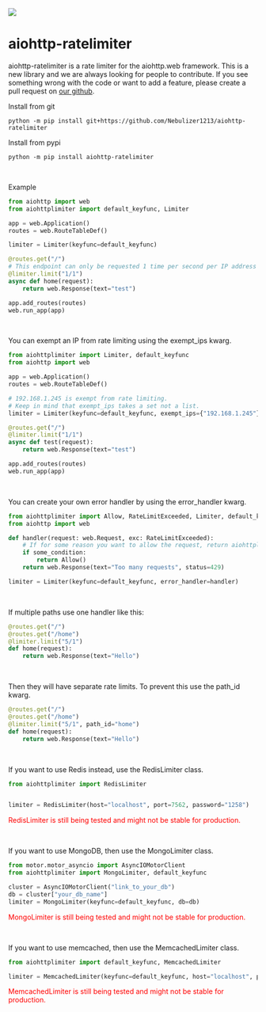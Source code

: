 <a href="https://jgltechnologies.com/discord">
<img src="https://discord.com/api/guilds/844418702430175272/embed.png">
</a>

# aiohttp-ratelimiter

aiohttp-ratelimiter is a rate limiter for the aiohttp.web framework.
This is a new library and we are always looking for people to contribute. If you see something wrong with the code or want to add a feature, please create a pull request 
on <a href="https://jgltechnologies.com/aiohttplimiter">our github</a>.


Install from git
```
python -m pip install git+https://github.com/Nebulizer1213/aiohttp-ratelimiter
```

Install from pypi
```
python -m pip install aiohttp-ratelimiter
```

<br>


Example

```python
from aiohttp import web
from aiohttplimiter import default_keyfunc, Limiter

app = web.Application()
routes = web.RouteTableDef()

limiter = Limiter(keyfunc=default_keyfunc)

@routes.get("/")
# This endpoint can only be requested 1 time per second per IP address
@limiter.limit("1/1")
async def home(request):
    return web.Response(text="test")

app.add_routes(routes)
web.run_app(app)
```

<br>

You can exempt an IP from rate limiting using the exempt_ips kwarg.

```python
from aiohttplimiter import Limiter, default_keyfunc
from aiohttp import web

app = web.Application()
routes = web.RouteTableDef()

# 192.168.1.245 is exempt from rate limiting.
# Keep in mind that exempt_ips takes a set not a list.
limiter = Limiter(keyfunc=default_keyfunc, exempt_ips={"192.168.1.245"})

@routes.get("/")
@limiter.limit("1/1")
async def test(request):
    return web.Response(text="test")

app.add_routes(routes)
web.run_app(app)
```

<br>

You can create your own error handler by using the error_handler kwarg.

```python
from aiohttplimiter import Allow, RateLimitExceeded, Limiter, default_keyfunc
from aiohttp import web

def handler(request: web.Request, exc: RateLimitExceeded):
    # If for some reason you want to allow the request, return aiohttplimitertest.Allow().
    if some_condition:
        return Allow()
    return web.Response(text="Too many requests", status=429)

limiter = Limiter(keyfunc=default_keyfunc, error_handler=handler)
```

<br>

If multiple paths use one handler like this:
```python
@routes.get("/")
@routes.get("/home")
@limiter.limit("5/1")
def home(request):
    return web.Response(text="Hello")
```

<br>

Then they will have separate rate limits. To prevent this use the path_id kwarg.

```python
@routes.get("/")
@routes.get("/home")
@limiter.limit("5/1", path_id="home")
def home(request):
    return web.Response(text="Hello")
```

<br>

If you want to use Redis instead, use the RedisLimiter class. 

```python
from aiohttplimiter import RedisLimiter


limiter = RedisLimiter(host="localhost", port=7562, password="1258")
```
<p style="color: red;">
RedisLimiter is still being tested and might not be stable for production.
</p>

<br>

If you want to use MongoDB, then use the MongoLimiter class.

```python
from motor.motor_asyncio import AsyncIOMotorClient
from aiohttplimiter import MongoLimiter, default_keyfunc

cluster = AsyncIOMotorClient("link_to_your_db")
db = cluster["your_db_name"]
limiter = MongoLimiter(keyfunc=default_keyfunc, db=db)
```
<p style="color: red;">
MongoLimiter is still being tested and might not be stable for production.
</p>

<br>

If you want to use memcached, then use the MemcachedLimiter class.

```python
from aiohttplimiter import default_keyfunc, MemcachedLimiter

limiter = MemcachedLimiter(keyfunc=default_keyfunc, host="localhost", port=8000)
```
<p style="color: red;">
MemcachedLimiter is still being tested and might not be stable for production.
</p>



